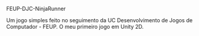 FEUP-DJC-NinjaRunner

Um jogo simples feito no seguimento da UC Desenvolvimento de Jogos de Computador - FEUP. O meu primeiro jogo em Unity 2D.
